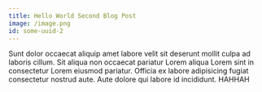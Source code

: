 ```yaml
---
title: Hello World Second Blog Post
image: /image.png
id: some-uuid-2
---
```



Sunt dolor occaecat aliquip amet labore velit sit deserunt mollit culpa ad laboris cillum. Sit aliqua non occaecat pariatur Lorem aliqua Lorem sint in consectetur Lorem eiusmod pariatur. Officia ex labore adipisicing fugiat consectetur nostrud aute. Aute dolore qui labore id incididunt. HAHHAH
